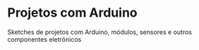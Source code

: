 # Projetos com Arduino
Sketches de projetos com Arduino, módulos, sensores e outros componentes eletrônicos
